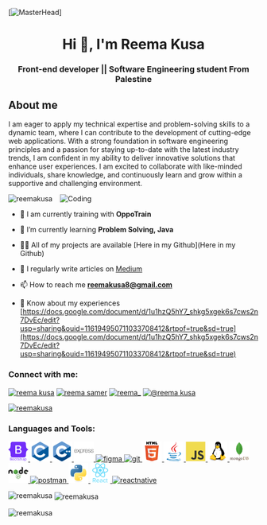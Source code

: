 [![MasterHead](https://user-images.githubusercontent.com/74038190/219923809-b86dc415-a0c2-4a38-bc88-ad6cf06395a8.gif)]
<h1 align="center">Hi 👋, I'm Reema Kusa</h1>
<h3 align="center">Front-end developer || Software Engineering student From Palestine</h3>
<h2 align="left">About me</h2>
<p align="left">I am eager to apply my technical expertise and problem-solving skills to a dynamic team, where I can contribute to the development of cutting-edge web applications. With a strong foundation in software engineering principles and a passion for staying up-to-date with the latest industry trends, I am confident in my ability to deliver innovative solutions that enhance user experiences. I am excited to collaborate with like-minded individuals, share knowledge, and continuously learn and grow within a supportive and challenging environment.</p>
<img align="right" alt="Coding" width="400" src="https://user-images.githubusercontent.com/74038190/221352975-94759904-aa4c-4032-a8ab-b546efb9c478.gif"/>

<p align="left"> <img src="https://komarev.com/ghpvc/?username=reemakusa&label=Profile%20views&color=0e75b6&style=flat" alt="reemakusa" /> </p>

- 🔭 I am currently training with **OppoTrain**

- 🌱 I’m currently learning **Problem Solving, Java**

- 👨‍💻 All of my projects are available [Here in my Github](Here in my Github)

- 📝 I regularly write articles on [Medium](Medium)

- 📫 How to reach me **reemakusa8@gmail.com**

- 📄 Know about my experiences [https://docs.google.com/document/d/1u1hzQ5hY7_shkg5xgek6s7cws2n7DvEc/edit?usp=sharing&ouid=116194950711033708412&rtpof=true&sd=true](https://docs.google.com/document/d/1u1hzQ5hY7_shkg5xgek6s7cws2n7DvEc/edit?usp=sharing&ouid=116194950711033708412&rtpof=true&sd=true)

<h3 align="left">Connect with me:</h3>
<p align="left">
<a href="https://linkedin.com/in/reema kusa" target="blank"><img align="center" src="https://raw.githubusercontent.com/rahuldkjain/github-profile-readme-generator/master/src/images/icons/Social/linked-in-alt.svg" alt="reema kusa" height="30" width="40" /></a>
<a href="https://fb.com/reema samer" target="blank"><img align="center" src="https://raw.githubusercontent.com/rahuldkjain/github-profile-readme-generator/master/src/images/icons/Social/facebook.svg" alt="reema samer" height="30" width="40" /></a>
<a href="https://instagram.com/reema_" target="blank"><img align="center" src="https://raw.githubusercontent.com/rahuldkjain/github-profile-readme-generator/master/src/images/icons/Social/instagram.svg" alt="reema_" height="30" width="40" /></a>
<a href="https://medium.com/@reema kusa" target="blank"><img align="center" src="https://raw.githubusercontent.com/rahuldkjain/github-profile-readme-generator/master/src/images/icons/Social/medium.svg" alt="@reema kusa" height="30" width="40" /></a>
</p>


<p align="left"> <a href="https://github.com/ryo-ma/github-profile-trophy"><img src="https://github-profile-trophy.vercel.app/?username=reemakusa" alt="reemakusa" /></a> </p>

<h3 align="left">Languages and Tools:</h3>
<p align="left"> <a href="https://getbootstrap.com" target="_blank" rel="noreferrer"> <img src="https://raw.githubusercontent.com/devicons/devicon/master/icons/bootstrap/bootstrap-plain-wordmark.svg" alt="bootstrap" width="40" height="40"/> </a> <a href="https://www.cprogramming.com/" target="_blank" rel="noreferrer"> <img src="https://raw.githubusercontent.com/devicons/devicon/master/icons/c/c-original.svg" alt="c" width="40" height="40"/> </a> <a href="https://www.w3schools.com/cpp/" target="_blank" rel="noreferrer"> <img src="https://raw.githubusercontent.com/devicons/devicon/master/icons/cplusplus/cplusplus-original.svg" alt="cplusplus" width="40" height="40"/> </a> <a href="https://expressjs.com" target="_blank" rel="noreferrer"> <img src="https://raw.githubusercontent.com/devicons/devicon/master/icons/express/express-original-wordmark.svg" alt="express" width="40" height="40"/> </a> <a href="https://www.figma.com/" target="_blank" rel="noreferrer"> <img src="https://www.vectorlogo.zone/logos/figma/figma-icon.svg" alt="figma" width="40" height="40"/> </a> <a href="https://git-scm.com/" target="_blank" rel="noreferrer"> <img src="https://www.vectorlogo.zone/logos/git-scm/git-scm-icon.svg" alt="git" width="40" height="40"/> </a> <a href="https://www.w3.org/html/" target="_blank" rel="noreferrer"> <img src="https://raw.githubusercontent.com/devicons/devicon/master/icons/html5/html5-original-wordmark.svg" alt="html5" width="40" height="40"/> </a> <a href="https://www.java.com" target="_blank" rel="noreferrer"> <img src="https://raw.githubusercontent.com/devicons/devicon/master/icons/java/java-original.svg" alt="java" width="40" height="40"/> </a> <a href="https://developer.mozilla.org/en-US/docs/Web/JavaScript" target="_blank" rel="noreferrer"> <img src="https://raw.githubusercontent.com/devicons/devicon/master/icons/javascript/javascript-original.svg" alt="javascript" width="40" height="40"/> </a> <a href="https://www.linux.org/" target="_blank" rel="noreferrer"> <img src="https://raw.githubusercontent.com/devicons/devicon/master/icons/linux/linux-original.svg" alt="linux" width="40" height="40"/> </a> <a href="https://www.mongodb.com/" target="_blank" rel="noreferrer"> <img src="https://raw.githubusercontent.com/devicons/devicon/master/icons/mongodb/mongodb-original-wordmark.svg" alt="mongodb" width="40" height="40"/> </a> <a href="https://nodejs.org" target="_blank" rel="noreferrer"> <img src="https://raw.githubusercontent.com/devicons/devicon/master/icons/nodejs/nodejs-original-wordmark.svg" alt="nodejs" width="40" height="40"/> </a> <a href="https://postman.com" target="_blank" rel="noreferrer"> <img src="https://www.vectorlogo.zone/logos/getpostman/getpostman-icon.svg" alt="postman" width="40" height="40"/> </a> <a href="https://www.python.org" target="_blank" rel="noreferrer"> <img src="https://raw.githubusercontent.com/devicons/devicon/master/icons/python/python-original.svg" alt="python" width="40" height="40"/> </a> <a href="https://reactjs.org/" target="_blank" rel="noreferrer"> <img src="https://raw.githubusercontent.com/devicons/devicon/master/icons/react/react-original-wordmark.svg" alt="react" width="40" height="40"/> </a> <a href="https://reactnative.dev/" target="_blank" rel="noreferrer"> <img src="https://reactnative.dev/img/header_logo.svg" alt="reactnative" width="40" height="40"/> </a> </p>

<p><img align="left" src="https://github-readme-stats.vercel.app/api/top-langs?username=reemakusa&show_icons=true&locale=en&layout=compact" alt="reemakusa" /></p>

<p>&nbsp;<img align="center" src="https://github-readme-stats.vercel.app/api?username=reemakusa&show_icons=true&locale=en" alt="reemakusa" /></p>

<p><img align="center" src="https://github-readme-streak-stats.herokuapp.com/?user=reemakusa&" alt="reemakusa" /></p>
